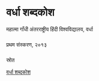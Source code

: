 # वर्धा शब्दकोश

महात्मा गाँधी अंतरराष्ट्रीय हिंदी विश्वविद्यालय, वर्धा

###
प्रथम संस्करण, २०१३

###
स्रोत

[वर्धा शब्दकोश](http://www.hindisamay.com/contentDetail.aspx?id=3159&pageno=1)
